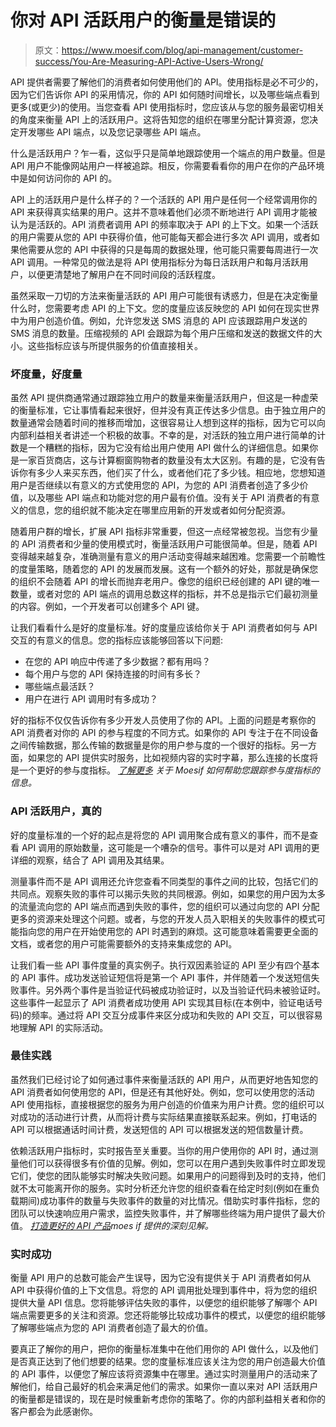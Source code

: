 # 你对 API 活跃用户的衡量是错误的

> 原文：<https://www.moesif.com/blog/api-management/customer-success/You-Are-Measuring-API-Active-Users-Wrong/>

API 提供者需要了解他们的消费者如何使用他们的 API。使用指标是必不可少的，因为它们告诉你 API 的采用情况，你的 API 如何随时间增长，以及哪些端点看到更多(或更少)的使用。当您查看 API 使用指标时，您应该从与您的服务最密切相关的角度来衡量 API 上的活跃用户。这将告知您的组织在哪里分配计算资源，您决定开发哪些 API 端点，以及您记录哪些 API 端点。

什么是活跃用户？乍一看，这似乎只是简单地跟踪使用一个端点的用户数量。但是 API 用户不能像网站用户一样被追踪。相反，你需要看看你的用户在你的产品环境中是如何访问你的 API 的。

API 上的活跃用户是什么样子的？一个活跃的 API 用户是任何一个经常调用你的 API 来获得真实结果的用户。这并不意味着他们必须不断地进行 API 调用才能被认为是活跃的。API 消费者调用 API 的频率取决于 API 的上下文。如果一个活跃的用户需要从您的 API 中获得价值，他可能每天都会进行多次 API 调用，或者如果他需要从您的 API 中获得的只是每周的数据处理，他可能只需要每周进行一次 API 调用。一种常见的做法是将 API 使用指标分为每日活跃用户和每月活跃用户，以便更清楚地了解用户在不同时间段的活跃程度。

虽然采取一刀切的方法来衡量活跃的 API 用户可能很有诱惑力，但是在决定衡量什么时，您需要考虑 API 的上下文。您的度量应该反映您的 API 如何在现实世界中为用户创造价值。例如，允许您发送 SMS 消息的 API 应该跟踪用户发送的 SMS 消息的数量。压缩视频的 API 会跟踪为每个用户压缩和发送的数据文件的大小。这些指标应该与所提供服务的价值直接相关。

### 坏度量，好度量

虽然 API 提供商通常通过跟踪独立用户的数量来衡量活跃用户，但这是一种虚荣的衡量标准，它让事情看起来很好，但并没有真正传达多少信息。由于独立用户的数量通常会随着时间的推移而增加，这很容易让人想到这样的指标，因为它可以向内部利益相关者讲述一个积极的故事。不幸的是，对活跃的独立用户进行简单的计数是一个糟糕的指标，因为它没有给出用户使用 API 做什么的详细信息。如果你是一家百货商店，这与计算橱窗购物者的数量没有太大区别。有趣的是，它没有告诉你有多少人来买东西，他们买了什么，或者他们花了多少钱。相应地，您想知道用户是否继续以有意义的方式使用您的 API，为您的 API 消费者创造了多少价值，以及哪些 API 端点和功能对您的用户最有价值。没有关于 API 消费者的有意义的信息，您的组织就不能决定在哪里应用新的开发或者如何分配资源。

随着用户群的增长，扩展 API 指标非常重要，但这一点经常被忽视。当您有少量的 API 消费者和少量的使用模式时，衡量活跃用户可能很简单。但是，随着 API 变得越来越复杂，准确测量有意义的用户活动变得越来越困难。您需要一个前瞻性的度量策略，随着您的 API 的发展而发展。这有一个额外的好处，那就是确保您的组织不会随着 API 的增长而抛弃老用户。像您的组织已经创建的 API 键的唯一数量，或者对您的 API 端点的调用总数这样的指标，并不总是指示它们最初测量的内容。例如，一个开发者可以创建多个 API 键。

让我们看看什么是好的度量标准。好的度量应该给你关于 API 消费者如何与 API 交互的有意义的信息。您的指标应该能够回答以下问题:

*   在您的 API 响应中传递了多少数据？都有用吗？
*   每个用户与您的 API 保持连接的时间有多长？
*   哪些端点最活跃？
*   用户在进行 API 调用时有多成功？

好的指标不仅仅告诉你有多少开发人员使用了你的 API。上面的问题是考察你的 API 消费者对你的 API 的参与程度的不同方式。如果你的 API 专注于在不同设备之间传输数据，那么传输的数据量是你的用户参与度的一个很好的指标。另一方面，如果您的 API 提供实时服务，比如视频内容的实时字幕，那么连接的长度将是一个更好的参与度指标。 [*了解更多*](https://www.moesif.com/solutions/api-product-management?utm_campaign=Int-site&utm_source=blog&utm_medium=body-cta&utm_term=measuring-apis-wrong) *关于 Moesif 如何帮助您跟踪参与度指标的信息。*

### API 活跃用户，真的

好的度量标准的一个好的起点是将您的 API 调用聚合成有意义的事件，而不是查看 API 调用的原始数量，这可能是一个嘈杂的信号。事件可以是对 API 调用的更详细的观察，结合了 API 调用及其结果。

测量事件而不是 API 调用还允许您查看不同类型的事件之间的比较，包括它们的共同点。观察失败的事件可以揭示失败的共同根源。例如，如果您的用户因为太多的流量流向您的 API 端点而遇到失败的事件，您的组织可以通过向您的 API 分配更多的资源来处理这个问题。或者，与您的开发人员入职相关的失败事件的模式可能指向您的用户在开始使用您的 API 时遇到的麻烦。这可能意味着需要更全面的文档，或者您的用户可能需要额外的支持来集成您的 API。

让我们看一些 API 事件度量的真实例子。执行双因素验证的 API 至少有四个基本的 API 事件。成功发送验证短信将是第一个 API 事件，并伴随着一个发送短信失败事件。另外两个事件是当验证代码被成功验证时，以及当验证代码未被验证时。这些事件一起显示了 API 消费者成功使用 API 实现其目标(在本例中，验证电话号码)的频率。通过将 API 交互分成事件来区分成功和失败的 API 交互，可以很容易地理解 API 的实际活动。

### 最佳实践

虽然我们已经讨论了如何通过事件来衡量活跃的 API 用户，从而更好地告知您的 API 消费者如何使用您的 API，但是还有其他好处。例如，您可以使用您的活动 API 使用指标，直接根据您的服务为用户创造的价值来为用户计费。您的组织可以对成功的活动进行计费，从而将计费与实际结果直接联系起来。例如，打电话的 API 可以根据通话时间计费，发送短信的 API 可以根据发送的短信数量计费。

依赖活跃用户指标时，实时报告至关重要。当你的用户使用你的 API 时，通过测量他们可以获得很多有价值的见解。例如，您可以在用户遇到失败事件时立即发现它们，使您的团队能够实时解决失败问题。如果用户的问题得到及时的支持，他们就不太可能离开你的服务。实时分析还允许您的组织查看在给定时刻(例如在重负载期间)成功事件的数量与失败事件的数量的对比情况。借助实时事件指标，您的团队可以快速响应用户需求，监控失败事件，并了解哪些终端为用户提供了最大价值。 [*打造更好的 API 产品*](https://www.moesif.com/solutions/api-product-management?utm_campaign=Int-site&utm_source=blog&utm_medium=body-cta&utm_term=measuring-apis-wrong)*moes if 提供的深刻见解。*

### 实时成功

衡量 API 用户的总数可能会产生误导，因为它没有提供关于 API 消费者如何从 API 中获得价值的上下文信息。将您的 API 调用批处理到事件中，将为您的组织提供大量 API 信息。您将能够评估失败的事件，以便您的组织能够了解哪个 API 端点需要更多的关注和资源。您还将能够比较成功事件的模式，以便您的组织能够了解哪些端点为您的 API 消费者创造了最大的价值。

要真正了解你的用户，把你的衡量标准集中在他们用你的 API 做什么，以及他们是否真正达到了他们想要的结果。您的度量标准应该关注为您的用户创造最大价值的 API 事件，以便您了解应该将资源集中在哪里。通过实时测量用户的活动来了解他们，给自己最好的机会来满足他们的需求。如果你一直以来对 API 活跃用户的衡量都是错误的，现在是时候重新考虑你的策略了。你的内部利益相关者和你的客户都会为此感谢你。